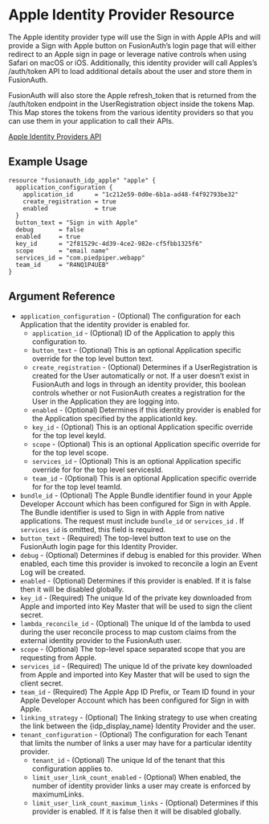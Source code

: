 # Apple Identity Provider Resource

The Apple identity provider type will use the Sign in with Apple APIs and will provide a Sign with Apple button on FusionAuth’s login page that will either redirect to an Apple sign in page or leverage native controls when using Safari on macOS or iOS. Additionally, this identity provider will call Apples’s /auth/token API to load additional details about the user and store them in FusionAuth.

FusionAuth will also store the Apple refresh_token that is returned from the /auth/token endpoint in the UserRegistration object inside the tokens Map. This Map stores the tokens from the various identity providers so that you can use them in your application to call their APIs.

[Apple Identity Providers API](https://fusionauth.io/docs/v1/tech/apis/identity-providers/apple/#create-the-apple-identity-provider)

## Example Usage

```hcl
resource "fusionauth_idp_apple" "apple" {
  application_configuration {
    application_id      = "1c212e59-0d0e-6b1a-ad48-f4f92793be32"
    create_registration = true
    enabled             = true
  }
  button_text = "Sign in with Apple"
  debug       = false
  enabled     = true
  key_id      = "2f81529c-4d39-4ce2-982e-cf5fbb1325f6"
  scope       = "email name"
  services_id = "com.piedpiper.webapp"
  team_id     = "R4NQ1P4UEB"
}
```

## Argument Reference

* `application_configuration` - (Optional) The configuration for each Application that the identity provider is enabled for.
  * `application_id` - (Optional) ID of the Application to apply this configuration to.
  * `button_text` - (Optional) This is an optional Application specific override for the top level button text.
  * `create_registration` - (Optional) Determines if a UserRegistration is created for the User automatically or not. If a user doesn’t exist in FusionAuth and logs in through an identity provider, this boolean controls whether or not FusionAuth creates a registration for the User in the Application they are logging into.
  * `enabled` - (Optional) Determines if this identity provider is enabled for the Application specified by the applicationId key.
  * `key_id` - (Optional) This is an optional Application specific override for the top level keyId.
  * `scope` - (Optional) This is an optional Application specific override for for the top level scope.
  * `services_id` - (Optional) This is an optional Application specific override for for the top level servicesId.
  * `team_id` - (Optional) This is an optional Application specific override for for the top level teamId.
* `bundle_id` - (Optional) The Apple Bundle identifier found in your Apple Developer Account which has been configured for Sign in with Apple. The Bundle identifier is used to Sign in with Apple from native applications. The request must include `bundle_id` or `services_id` . If `services_id` is omitted, this field is required.
* `button_text` - (Required) The top-level button text to use on the FusionAuth login page for this Identity Provider.
* `debug` - (Optional) Determines if debug is enabled for this provider. When enabled, each time this provider is invoked to reconcile a login an Event Log will be created.
* `enabled` - (Optional) Determines if this provider is enabled. If it is false then it will be disabled globally.
* `key_id` - (Required) The unique Id of the private key downloaded from Apple and imported into Key Master that will be used to sign the client secret.
* `lambda_reconcile_id` - (Optional) The unique Id of the lambda to used during the user reconcile process to map custom claims from the external identity provider to the FusionAuth user.
* `scope` - (Optional) The top-level space separated scope that you are requesting from Apple.
* `services_id` - (Required) The unique Id of the private key downloaded from Apple and imported into Key Master that will be used to sign the client secret.
* `team_id` - (Required) The Apple App ID Prefix, or Team ID found in your Apple Developer Account which has been configured for Sign in with Apple.
* `linking_strategy` - (Optional) The linking strategy to use when creating the link between the {idp_display_name} Identity Provider and the user.
* `tenant_configuration` - (Optional) The configuration for each Tenant that limits the number of links a user may have for a particular identity provider.
  * `tenant_id` - (Optional) The unique Id of the tenant that this configuration applies to.
  * `limit_user_link_count_enabled` - (Optional) When enabled, the number of identity provider links a user may create is enforced by maximumLinks.
  * `limit_user_link_count_maximum_links` - (Optional) Determines if this provider is enabled. If it is false then it will be disabled globally.
